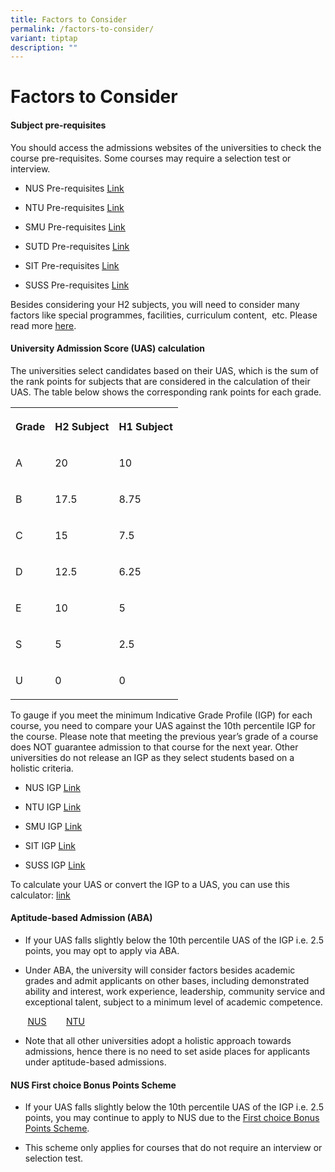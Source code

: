 ```yaml
---
title: Factors to Consider
permalink: /factors-to-consider/
variant: tiptap
description: ""
---
```

<h1>Factors to Consider</h1>
<h4>Subject pre-requisites</h4>
<p>You should access the admissions websites of the universities to check
the course pre-requisites. Some courses may require a selection test or
interview.</p>
<ul>
<li>
<p>NUS Pre-requisites <a href="https://www.nus.edu.sg/oam/admissions/before-you-apply/programme-prerequisites" class="wixui-rich-text__text" rel="noreferrer noopener" target="_blank"><u>Link</u></a>
</p>
</li>
<li>
<p>NTU Pre-requisites <a href="https://www3.ntu.edu.sg/corpcomms2/releases/16%20May%202005%20Univ%20Adm%20Fwk%20under%20new%20A-level%20curriculum%20(Annex%20C).pdf" class="wixui-rich-text__text" rel="noreferrer noopener" target="_blank"><u>Link</u></a>
</p>
</li>
<li>
<p>SMU Pre-requisites <a href="http://admissions.smu.edu.sg/admissions/singapore-cambridge-gce-a-level" class="wixui-rich-text__text" rel="noreferrer noopener" target="_blank"><u>Link</u></a>
</p>
</li>
<li>
<p>SUTD Pre-requisites <a href="https://www.sutd.edu.sg/Admissions/Undergraduate/Application/Admissions-Requirements/Singapore-Cambridge-GCE-A-Level" class="wixui-rich-text__text" rel="noreferrer noopener" target="_blank"><u>Link</u></a>
</p>
</li>
<li>
<p>SIT Pre-requisites <a href="https://www.singaporetech.edu.sg/admissions/undergraduate/requirements/a-levels" class="wixui-rich-text__text" rel="noreferrer noopener" target="_blank"><u>Link</u></a>
</p>
</li>
<li>
<p>SUSS Pre-requisites <a href="https://www.suss.edu.sg/programme-finder?page=1&amp;area=all&amp;schools=all&amp;t=programmes&amp;types=dft&amp;sort=date" class="wixui-rich-text__text" rel="noreferrer noopener" target="_blank"><u>Link</u></a>
</p>
</li>
</ul>
<p>Besides considering your H2 subjects, you will need to consider many factors
like special programmes, facilities, curriculum content,&nbsp; etc. Please
read more <a href="https://ecg.nanyangjc.moe.edu.sg/key-factors-to-consider/" class="wixui-rich-text__text" rel="noreferrer noopener" target="_blank"><u>here</u></a>.</p>
<h4>University Admission Score (UAS) calculation</h4>
<p>The universities select candidates based on their UAS, which is the sum
of the rank points for subjects that are considered in the calculation
of their UAS. The table below shows the corresponding rank points for each
grade.</p>
<table style="minWidth: 75px">
<colgroup>
<col>
<col>
<col>
</colgroup>
<tbody>
<tr>
<th rowspan="1" colspan="1">
<p>Grade</p>
</th>
<th rowspan="1" colspan="1">
<p>H2 Subject</p>
</th>
<th rowspan="1" colspan="1">
<p>H1 Subject</p>
</th>
</tr>
<tr>
<td rowspan="1" colspan="1">
<p>A</p>
</td>
<td rowspan="1" colspan="1">
<p>20</p>
</td>
<td rowspan="1" colspan="1">
<p>10</p>
</td>
</tr>
<tr>
<td rowspan="1" colspan="1">
<p>B</p>
</td>
<td rowspan="1" colspan="1">
<p>17.5</p>
</td>
<td rowspan="1" colspan="1">
<p>8.75</p>
</td>
</tr>
<tr>
<td rowspan="1" colspan="1">
<p>C</p>
</td>
<td rowspan="1" colspan="1">
<p>15</p>
</td>
<td rowspan="1" colspan="1">
<p>7.5</p>
</td>
</tr>
<tr>
<td rowspan="1" colspan="1">
<p>D</p>
</td>
<td rowspan="1" colspan="1">
<p>12.5</p>
</td>
<td rowspan="1" colspan="1">
<p>6.25</p>
</td>
</tr>
<tr>
<td rowspan="1" colspan="1">
<p>E</p>
</td>
<td rowspan="1" colspan="1">
<p>10</p>
</td>
<td rowspan="1" colspan="1">
<p>5</p>
</td>
</tr>
<tr>
<td rowspan="1" colspan="1">
<p>S</p>
</td>
<td rowspan="1" colspan="1">
<p>5</p>
</td>
<td rowspan="1" colspan="1">
<p>2.5</p>
</td>
</tr>
<tr>
<td rowspan="1" colspan="1">
<p>U</p>
</td>
<td rowspan="1" colspan="1">
<p>0</p>
</td>
<td rowspan="1" colspan="1">
<p>0</p>
</td>
</tr>
</tbody>
</table>
<p>To gauge if you meet the minimum Indicative Grade Profile (IGP) for each
course, you need to compare your UAS against the 10th percentile IGP for
the course. Please note that meeting the previous year’s grade of a course
does NOT guarantee admission to that course for the next year. Other universities
do not release an IGP as they select students based on a holistic criteria.</p>
<ul>
<li>
<p>NUS IGP <a href="http://www.nus.edu.sg/oam/undergraduate-programmes/indicative-grade-profile-(igp)" class="wixui-rich-text__text" rel="noreferrer noopener" target="_blank"><u>Link</u></a>&nbsp;</p>
</li>
<li>
<p>NTU IGP <a href="https://www.ntu.edu.sg/admissions/undergraduate/indicative-grade-profile" class="wixui-rich-text__text" rel="noreferrer noopener" target="_blank"><u>Link</u></a>&nbsp;</p>
</li>
<li>
<p>SMU IGP <a href="https://admissions.smu.edu.sg/admissions/indicative-grade-profiles-igp" class="wixui-rich-text__text" rel="noreferrer noopener" target="_blank"><u>Link</u></a>&nbsp;</p>
</li>
<li>
<p>SIT IGP <a href="https://www.singaporetech.edu.sg/sites/default/files/2021-01/SIT_Indicative_Grade_Profile_0.pdf" class="wixui-rich-text__text" rel="noreferrer noopener" target="_blank"><u>Link</u></a>
</p>
</li>
<li>
<p>SUSS IGP <a href="https://www.suss.edu.sg/full-time-undergraduate/admissions/indicative-grade-profile-igp" class="wixui-rich-text__text" rel="noreferrer noopener" target="_blank"><u>Link</u></a>
</p>
</li>
</ul>
<p>To calculate your UAS or convert the IGP to a UAS, you can use this calculator:
<a href="https://www.sgunistats.com/calculator" class="wixui-rich-text__text" rel="noreferrer noopener" target="_blank"><u>link</u>
</a>
</p>
<h4>Aptitude-based Admission (ABA)</h4>
<ul>
<li>
<p>If your UAS falls slightly below the 10th percentile UAS of the IGP i.e.
2.5 points, you may opt to apply via ABA.​</p>
</li>
<li>
<p>​​Under ABA, the university will consider factors besides academic grades
and admit applicants on other bases, including demonstrated ability and
interest, work experience, leadership, community service and exceptional
talent, subject to a minimum level of academic competence.</p>
</li>
</ul>
<p>&nbsp; &nbsp; &nbsp; &nbsp;<a href="http://www.nus.edu.sg/oam/undergraduate-programmes/aptitude-based-admission" class="wixui-rich-text__text" rel="noreferrer noopener" target="_blank"><u>NUS</u></a>&nbsp;
&nbsp; &nbsp; &nbsp; <a href="https://www3.ntu.edu.sg/oad2/website_files/DA.pdf" class="wixui-rich-text__text" rel="noreferrer noopener" target="_blank"><u>NTU</u></a>
</p>
<ul>
<li>
<p>Note that all other universities adopt a holistic approach towards admissions,
hence there is no need to set aside places for applicants under aptitude-based
admissions.</p>
</li>
</ul>
<h4>NUS First choice Bonus Points Scheme</h4>
<ul>
<li>
<p>If your UAS falls slightly below the 10th percentile UAS of the IGP i.e.
2.5 points, you may continue to apply to NUS due to the&nbsp;<a href="http://www.nus.edu.sg/oam/undergraduate-programmes/1st-Choice" class="wixui-rich-text__text" rel="noreferrer noopener" target="_blank"><u>First choice Bonus Points Scheme</u></a>.</p>
</li>
<li>
<p>This scheme only applies for courses that do not require an interview
or selection test.</p>
</li>
</ul>
<p></p>